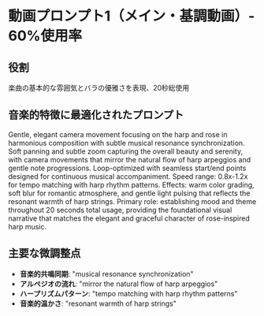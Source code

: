 # 動画プロンプト1（メイン・基調動画）- 60%使用率

## 役割
楽曲の基本的な雰囲気とバラの優雅さを表現、20秒総使用

## 音楽的特徴に最適化されたプロンプト

Gentle, elegant camera movement focusing on the harp and rose in harmonious composition with subtle musical resonance synchronization. Soft panning and subtle zoom capturing the overall beauty and serenity, with camera movements that mirror the natural flow of harp arpeggios and gentle note progressions. Loop-optimized with seamless start/end points designed for continuous musical accompaniment. Speed range: 0.8x-1.2x for tempo matching with harp rhythm patterns. Effects: warm color grading, soft blur for romantic atmosphere, and gentle light pulsing that reflects the resonant warmth of harp strings. Primary role: establishing mood and theme throughout 20 seconds total usage, providing the foundational visual narrative that matches the elegant and graceful character of rose-inspired harp music.

## 主要な微調整点
- **音楽的共鳴同期**: "musical resonance synchronization"
- **アルペジオの流れ**: "mirror the natural flow of harp arpeggios"
- **ハープリズムパターン**: "tempo matching with harp rhythm patterns"
- **音楽的温かさ**: "resonant warmth of harp strings"